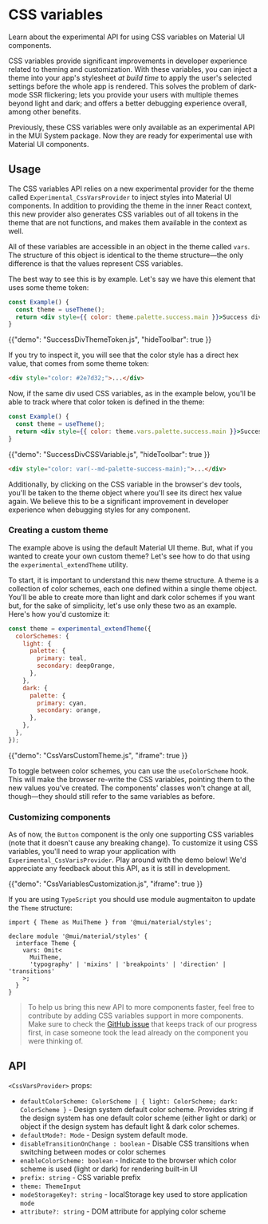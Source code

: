 # CSS variables

<p class="description">Learn about the experimental API for using CSS variables on Material UI components.</p>

CSS variables provide significant improvements in developer experience related to theming and customization.
With these variables, you can inject a theme into your app's stylesheet _at build time_ to apply the user's selected settings before the whole app is rendered.
This solves the problem of dark-mode SSR flickering; lets you provide your users with multiple themes beyond light and dark; and offers a better debugging experience overall, among other benefits.

Previously, these CSS variables were only available as an experimental API in the MUI System package.
Now they are ready for experimental use with Material UI components.

## Usage

The CSS variables API relies on a new experimental provider for the theme called `Experimental_CssVarsProvider` to inject styles into Material UI components.
In addition to providing the theme in the inner React context, this new provider also generates CSS variables out of all tokens in the theme that are not functions, and makes them available in the context as well.

All of these variables are accessible in an object in the theme called `vars`.
The structure of this object is identical to the theme structure—the only difference is that the values represent CSS variables.

The best way to see this is by example.
Let's say we have this element that uses some theme token:

```jsx
const Example() {
  const theme = useTheme();
  return <div style={{ color: theme.palette.success.main }}>Success div</div>
}
```

{{"demo": "SuccessDivThemeToken.js", "hideToolbar": true }}

If you try to inspect it, you will see that the color style has a direct hex value, that comes from some theme token:

```html
<div style="color: #2e7d32;">...</div>
```

Now, if the same div used CSS variables, as in the example below, you'll be able to track where that color token is defined in the theme:

```jsx
const Example() {
  const theme = useTheme();
  return <div style={{ color: theme.vars.palette.success.main }}>Success div</div>
}
```

{{"demo": "SuccessDivCSSVariable.js", "hideToolbar": true }}

```html
<div style="color: var(--md-palette-success-main);">...</div>
```

Additionally, by clicking on the CSS variable in the browser's dev tools, you'll be taken to the theme object where you'll see its direct hex value again.
We believe this to be a significant improvement in developer experience when debugging styles for any component.

### Creating a custom theme

The example above is using the default Material UI theme.
But, what if you wanted to create your own custom theme?
Let's see how to do that using the `experimental_extendTheme` utility.

To start, it is important to understand this new theme structure.
A theme is a collection of color schemes, each one defined within a single theme object.
You'll be able to create more than light and dark color schemes if you want but, for the sake of simplicity, let's use only these two as an example. Here's how you'd customize it:

```jsx
const theme = experimental_extendTheme({
  colorSchemes: {
    light: {
      palette: {
        primary: teal,
        secondary: deepOrange,
      },
    },
    dark: {
      palette: {
        primary: cyan,
        secondary: orange,
      },
    },
  },
});
```

{{"demo": "CssVarsCustomTheme.js", "iframe": true }}

To toggle between color schemes, you can use the `useColorScheme` hook.
This will make the browser re-write the CSS variables, pointing them to the new values you've created.
The components' classes won't change at all, though—they should still refer to the same variables as before.

### Customizing components

As of now, the `Button` component is the only one supporting CSS variables (note that it doesn't cause any breaking change).
To customize it using CSS variables, you'll need to wrap your application with `Experimental_CssVarisProvider`.
Play around with the demo below!
We'd appreciate any feedback about this API, as it is still in development.

{{"demo": "CssVariablesCustomization.js", "iframe": true }}

If you are using `TypeScript` you should use module augmentaiton to update the `Theme` structure:

```tsx
import { Theme as MuiTheme } from '@mui/material/styles';

declare module '@mui/material/styles' {
  interface Theme {
    vars: Omit<
      MuiTheme,
      'typography' | 'mixins' | 'breakpoints' | 'direction' | 'transitions'
    >;
  }
}
```

> To help us bring this new API to more components faster, feel free to contribute by adding CSS variables support in more components. Make sure to check the [GitHub issue](https://github.com/mui/material-ui/issues/32049) that keeps track of our progress first, in case someone took the lead already on the component you were thinking of.

## API

`<CssVarsProvider>` props:

- `defaultColorScheme: ColorScheme | { light: ColorScheme; dark: ColorScheme }` - Design system default color scheme. Provides string if the design system has one default color scheme (either light or dark) or object if the design system has default light & dark color schemes.
- `defaultMode?: Mode` - Design system default mode.
- `disableTransitionOnChange : boolean` - Disable CSS transitions when switching between modes or color schemes
- `enableColorScheme: boolean` - Indicate to the browser which color scheme is used (light or dark) for rendering built-in UI
- `prefix: string` - CSS variable prefix
- `theme: ThemeInput`
- `modeStorageKey?: string` - localStorage key used to store application `mode`
- `attribute?: string` - DOM attribute for applying color scheme
